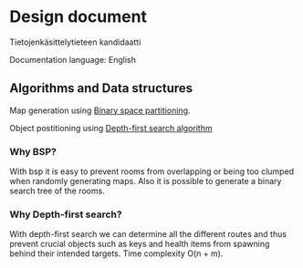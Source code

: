 # Design document
Tietojenkäsittelytieteen kandidaatti

Documentation language: English

## Algorithms and Data structures
Map generation using [Binary space partitioning](http://www.roguebasin.com/index.php?title=Basic_BSP_Dungeon_generation).

Object postitioning using [Depth-first search algorithm](https://en.wikipedia.org/wiki/Depth-first_search)

### Why BSP?

With bsp it is easy to prevent rooms from overlapping or being too clumped when randomly generating maps. Also it is possible to generate a binary search tree of the rooms.

### Why Depth-first search?

With depth-first search we can determine all the different routes and thus prevent crucial objects such as keys and health items from spawning behind their intended targets. Time complexity O(n + m).

